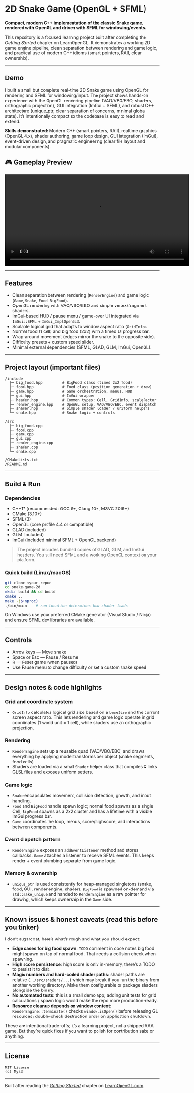 # 2D Snake Game (OpenGL + SFML)

**Compact, modern C++ implementation of the classic Snake game, rendered with OpenGL and driven with SFML for windowing/events.**

This repository is a focused learning project built after completing the *Getting Started* chapter on LearnOpenGL. It demonstrates a working 2D game engine pipeline, clean separation between rendering and game logic, and practical use of modern C++ idioms (smart pointers, RAII, clear ownership).

---

## Demo

I built a small but complete real-time 2D Snake game using OpenGL for rendering and SFML for windowing/input. The project shows hands-on experience with the OpenGL rendering pipeline (VAO/VBO/EBO, shaders, orthographic projection), GUI integration (ImGui + SFML), and robust C++ architecture (unique_ptr, clear separation of concerns, minimal global state). It’s intentionally compact so the codebase is easy to read and extend.

**Skills demonstrated:** Modern C++ (smart pointers, RAII), realtime graphics (OpenGL 4.x), shader authoring, game loop design, GUI integration (ImGui), event-driven design, and pragmatic engineering (clear file layout and modular components).

## 🎮 Gameplay Preview
<video src="https://github.com/user-attachments/assets/924754b5-3ddc-45f1-96a6-6fcdcea18d01" 
controls width="600">
  Your browser does not support the video tag.
</video>

---

## Features

* Clean separation between rendering (`RenderEngine`) and game logic (`Game`, `Snake`, `Food`, `BigFood`).
* OpenGL rendering with VAO/VBO/EBO and simple vertex/fragment shaders.
* ImGui-based HUD / pause menu / game-over UI integrated via `ImGui::SFML` + `ImGui_ImplOpenGL3`.
* Scalable logical grid that adapts to window aspect ratio (`GridInfo`).
* Normal food (1 cell) and big food (2x2) with a timed UI progress bar.
* Wrap-around movement (edges mirror the snake to the opposite side).
* Difficulty presets + custom speed slider.
* Minimal external dependencies (SFML, GLAD, GLM, ImGui, OpenGL).

---

## Project layout (important files)

```
/include
  ├─ big_food.hpp         # BigFood class (timed 2x2 food)
  ├─ food.hpp             # Food class (position generation + draw)
  ├─ game.hpp             # Game orchestration, menus, HUD
  ├─ gui.hpp              # ImGui wrapper
  ├─ header.hpp           # Common types: Cell, GridInfo, scaleFactor
  ├─ render_engine.hpp    # OpenGL setup, VAO/VBO/EBO, event dispatch
  ├─ shader.hpp           # Simple shader loader / uniform helpers
  └─ snake.hpp            # Snake logic + controls

/src
  ├─ big_food.cpp
  ├─ food.cpp
  ├─ game.cpp
  ├─ gui.cpp
  ├─ render_engine.cpp
  ├─ shader.cpp
  └─ snake.cpp

/CMakeLists.txt
/README.md
```

---

## Build & Run

### Dependencies

* C++17 (recommended: GCC 9+, Clang 10+, MSVC 2019+)
* CMake (3.10+)
* SFML (3)
* OpenGL (core profile 4.4 or compatible)
* GLAD (included)
* GLM (included)
* ImGui (included minimal SFML + OpenGL backend)

> The project includes bundled copies of GLAD, GLM, and ImGui headers. You still need SFML and a working OpenGL context on your platform.

### Quick build (Linux/macOS)

```bash
git clone <your-repo>
cd snake-game-2d
mkdir build && cd build
cmake ..
make -j$(nproc)
./bin/main    # run location determines how shader loads
```

On Windows use your preferred CMake generator (Visual Studio / Ninja) and ensure SFML dev libraries are available.

---

## Controls

* Arrow keys — Move snake
* Space or Esc — Pause / Resume
* R — Reset game (when paused)
* Use Pause menu to change difficulty or set a custom snake speed

---

## Design notes & code highlights

### Grid and coordinate system

* `GridInfo` calculates logical grid size based on a `baseSize` and the current screen aspect ratio. This lets rendering and game logic operate in grid coordinates (1 world unit = 1 cell), while shaders use an orthographic projection.

### Rendering

* `RenderEngine` sets up a reusable quad (VAO/VBO/EBO) and draws everything by applying model transforms per object (snake segments, food cells).
* Shaders are loaded via a small `Shader` helper class that compiles & links GLSL files and exposes uniform setters.

### Game logic

* `Snake` encapsulates movement, collision detection, growth, and input handling.
* `Food` and `BigFood` handle spawn logic; normal food spawns as a single Cell, `BigFood` spawns as a 2x2 cluster and has a lifetime with a visible ImGui progress bar.
* `Game` coordinates the loop, menus, score/highscore, and interactions between components.

### Event dispatch pattern

* `RenderEngine` exposes an `addEventListener` method and stores callbacks. `Game` attaches a listener to receive SFML events. This keeps render + event plumbing separate from game logic.

### Memory & ownership

* `unique_ptr` is used consistently for heap-managed singletons (snake, food, GUI, render engine, shader). `BigFood` is spawned on-demand via `std::make_unique` and handed to `RenderEngine` as a raw pointer for drawing, which keeps ownership in the `Game` side.

---

## Known issues & honest caveats (read this before you tinker)

I don’t sugarcoat, here’s what’s rough and what you should expect:

* **Edge cases for big food spawn**: `TODO` comment in code notes big food might spawn on top of normal food. That needs a collision check when spawning.
* **High score persistence**: high score is only in-memory, there’s a TODO to persist it to disk.
* **Magic numbers and hard-coded shader paths**: shader paths are relative (`../src/shaders/...`) which may break if you run the binary from another working directory. Make them configurable or package shaders alongside the binary.
* **No automated tests**: this is a small demo app; adding unit tests for grid calculations / spawn logic would make the repo more production-ready.
* **Resource cleanup depends on window context**: `RenderEngine::terminate()` checks `window.isOpen()` before releasing GL resources; double-check destruction order on application shutdown.

These are intentional trade-offs; it’s a learning project, not a shipped AAA game. But they’re quick fixes if you want to polish for contribution sake or anything.

---

## License

```
MIT License
(c) Mys3
```

---

Built after reading the [*Getting Started*](https://learnopengl.com/Getting-started) chapter on [LearnOpenGL.com](https://learnopengl.com).
